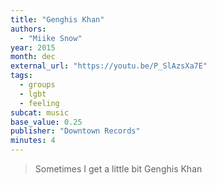 ```yaml
---
title: "Genghis Khan"
authors:
  - "Miike Snow"
year: 2015
month: dec
external_url: "https://youtu.be/P_SlAzsXa7E"
tags:
  - groups
  - lgbt
  - feeling
subcat: music
base_value: 0.25
publisher: "Downtown Records"
minutes: 4
---
```


> Sometimes I get a little bit Genghis Khan
